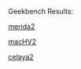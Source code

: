 Geekbench Results:

[merida2](https://vobencha.github.io/mac-performance/merida2.html)

[macHV2](https://vobencha.github.io/mac-performance/macHV2.html)

[celaya2](https://vobencha.github.io/mac-performance/celaya2.html)
